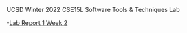 UCSD Winter 2022 CSE15L Software Tools & Techniques Lab

-[Lab Report 1 Week 2](https://natalieycyoung.github.io/cse15l-lab-reports/lab-report-1-week-2)
